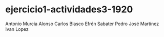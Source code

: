# ejercicio1-actividades3-1920
Antonio Murcia Alonso
Carlos Blasco
Efrén Sabater
Pedro José Martínez
Ivan Lopez

